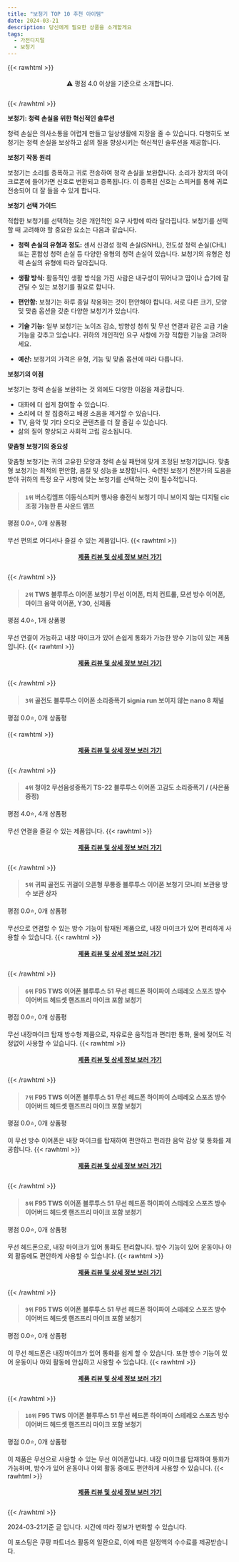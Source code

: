 ```yaml
---
title: "보청기 TOP 10 추천 아이템"
date: 2024-03-21
description: 당신에게 필요한 상품을 소개할게요
tags:
  - 가전디지털
  - 보청기
---
```

{{< rawhtml >}}<div class="toc" style="text-align: center; height: 50px; line-height: 2;">  <p>⚠️ 평점 4.0 이상을 기준으로 소개합니다.<br></p></div> {{< /rawhtml >}}

**보청기: 청력 손실을 위한 혁신적인 솔루션**

청력 손실은 의사소통을 어렵게 만들고 일상생활에 지장을 줄 수 있습니다. 다행히도 보청기는 청력 손실을 보상하고 삶의 질을 향상시키는 혁신적인 솔루션을 제공합니다.

**보청기 작동 원리**

보청기는 소리를 증폭하고 귀로 전송하여 청각 손실을 보완합니다. 소리가 장치의 마이크로폰에 들어가면 신호로 변환되고 증폭됩니다. 이 증폭된 신호는 스피커를 통해 귀로 전송되어 더 잘 들을 수 있게 합니다.

**보청기 선택 가이드**

적합한 보청기를 선택하는 것은 개인적인 요구 사항에 따라 달라집니다. 보청기를 선택할 때 고려해야 할 중요한 요소는 다음과 같습니다.

* **청력 손실의 유형과 정도:** 센서 신경성 청력 손실(SNHL), 전도성 청력 손실(CHL) 또는 혼합성 청력 손실 등 다양한 유형의 청력 손실이 있습니다. 보청기의 유형은 청력 손실의 유형에 따라 달라집니다.

* **생활 방식:** 활동적인 생활 방식을 가진 사람은 내구성이 뛰어나고 땀이나 습기에 잘 견딜 수 있는 보청기를 필요로 합니다.

* **편안함:** 보청기는 하루 종일 착용하는 것이 편안해야 합니다. 서로 다른 크기, 모양 및 맞춤 옵션을 갖춘 다양한 보청기가 있습니다.

* **기술 기능:** 일부 보청기는 노이즈 감소, 방향성 청취 및 무선 연결과 같은 고급 기술 기능을 갖추고 있습니다. 귀하의 개인적인 요구 사항에 가장 적합한 기능을 고려하세요.

* **예산:** 보청기의 가격은 유형, 기능 및 맞춤 옵션에 따라 다릅니다.

**보청기의 이점**

보청기는 청력 손실을 보완하는 것 외에도 다양한 이점을 제공합니다.

* 대화에 더 쉽게 참여할 수 있습니다.
* 소리에 더 잘 집중하고 배경 소음을 제거할 수 있습니다.
* TV, 음악 및 기타 오디오 콘텐츠를 더 잘 즐길 수 있습니다.
* 삶의 질이 향상되고 사회적 고립 감소됩니다.

**맞춤형 보청기의 중요성**

맞춤형 보청기는 귀의 고유한 모양과 청력 손실 패턴에 맞게 조정된 보청기입니다. 맞춤형 보청기는 최적의 편안함, 음질 및 성능을 보장합니다. 숙련된 보청기 전문가의 도움을 받아 귀하의 특정 요구 사항에 맞는 보청기를 선택하는 것이 필수적입니다.


>#### `1위` 버스킹앰프 이동식스피커 행사용 충전식 보청기 미니 보이지 않는 디지털 cic 조정 가능한 톤 사운드 앰프
평점 0.0⭐, 0개 상품평

무선 편의로 어디서나 즐길 수 있는 제품입니다.
{{< rawhtml >}}<div class="toc" style="text-align: center; height: 50px; line-height: 2;"><p><b><a href="https://link.coupang.com/re/AFFSDP?lptag=AF5033054&pageKey=6771771096&itemId=15901941022&vendorItemId=86773418828&traceid=V0-153-0affbdff9de81937&requestid=20240321171423011295931913&token=31850B%7CGM">제품 리뷰 및 상세 정보 보러 가기</a></b><br></p> </div>{{< /rawhtml >}}

>#### `2위` TWS 블루투스 이어폰 보청기 무선 이어폰, 터치 컨트롤, 모션 방수 이어폰, 마이크 음악 이어폰, Y30, 신제품
평점 4.0⭐, 1개 상품평

무선 연결이 가능하고 내장 마이크가 있어 손쉽게 통화가 가능한 방수 기능이 있는 제품입니다.
{{< rawhtml >}}<div class="toc" style="text-align: center; height: 50px; line-height: 2;"><p><b><a href="https://link.coupang.com/re/AFFSDP?lptag=AF5033054&pageKey=7807092333&itemId=21162812776&vendorItemId=88932656943&traceid=V0-153-23fa2308b2fe7b59&requestid=20240321171423011295931913&token=31850B%7CGM">제품 리뷰 및 상세 정보 보러 가기</a></b><br></p> </div>{{< /rawhtml >}}

>#### `3위` 골전도 블루투스 이어폰 소리증폭기 signia run 보이지 않는 nano 8 채널
평점 0.0⭐, 0개 상품평


{{< rawhtml >}}<div class="toc" style="text-align: center; height: 50px; line-height: 2;"><p><b><a href="https://link.coupang.com/re/AFFSDP?lptag=AF5033054&pageKey=6817874906&itemId=16149815685&vendorItemId=83448024985&traceid=V0-153-f440f375519032fa&requestid=20240321171423011295931913&token=31850B%7CGM">제품 리뷰 및 상세 정보 보러 가기</a></b><br></p> </div>{{< /rawhtml >}}

>#### `4위` 청아2 무선음성증폭기  TS-22 블루투스 이어폰 고감도 소리증폭기 /  (사은품증정)
평점 4.0⭐, 4개 상품평

무선 연결을 즐길 수 있는 제품입니다.
{{< rawhtml >}}<div class="toc" style="text-align: center; height: 50px; line-height: 2;"><p><b><a href="https://link.coupang.com/re/AFFSDP?lptag=AF5033054&pageKey=7322762003&itemId=18784996114&vendorItemId=80480926863&traceid=V0-153-9ca2c4e15440ffb9&requestid=20240321171423011295931913&token=31850B%7CGM">제품 리뷰 및 상세 정보 보러 가기</a></b><br></p> </div>{{< /rawhtml >}}

>#### `5위` 귀찌 골전도 귀걸이 오픈형 무통증 블루투스 이어폰 보청기 모니터 보관용 방수 보관 상자
평점 0.0⭐, 0개 상품평

무선으로 연결할 수 있는 방수 기능이 탑재된 제품으로, 내장 마이크가 있어 편리하게 사용할 수 있습니다.
{{< rawhtml >}}<div class="toc" style="text-align: center; height: 50px; line-height: 2;"><p><b><a href="https://link.coupang.com/re/AFFSDP?lptag=AF5033054&pageKey=7142567387&itemId=17938701349&vendorItemId=88997604793&traceid=V0-153-e4346915fe31e82e&requestid=20240321171423011295931913&token=31850B%7CGM">제품 리뷰 및 상세 정보 보러 가기</a></b><br></p> </div>{{< /rawhtml >}}

>#### `6위` F95 TWS 이어폰 블루투스 51 무선 헤드폰 하이파이 스테레오 스포츠 방수 이어버드 헤드셋 핸즈프리 마이크 포함 보청기
평점 0.0⭐, 0개 상품평

무선 내장마이크 탑재 방수형 제품으로, 자유로운 움직임과 편리한 통화, 물에 젖어도 걱정없이 사용할 수 있습니다.
{{< rawhtml >}}<div class="toc" style="text-align: center; height: 50px; line-height: 2;"><p><b><a href="https://link.coupang.com/re/AFFSDP?lptag=AF5033054&pageKey=7965284444&itemId=22035804918&vendorItemId=89083127407&traceid=V0-153-90d00a035196d820&requestid=20240321171423011295931913&token=31850B%7CGM">제품 리뷰 및 상세 정보 보러 가기</a></b><br></p> </div>{{< /rawhtml >}}

>#### `7위` F95 TWS 이어폰 블루투스 51 무선 헤드폰 하이파이 스테레오 스포츠 방수 이어버드 헤드셋 핸즈프리 마이크 포함 보청기
평점 0.0⭐, 0개 상품평

이 무선 방수 이어폰은 내장 마이크를 탑재하여 편안하고 편리한 음악 감상 및 통화를 제공합니다.
{{< rawhtml >}}<div class="toc" style="text-align: center; height: 50px; line-height: 2;"><p><b><a href="https://link.coupang.com/re/AFFSDP?lptag=AF5033054&pageKey=7965284444&itemId=22035804910&vendorItemId=89083127379&traceid=V0-153-90d00a035196d820&requestid=20240321171423011295931913&token=31850B%7CGM">제품 리뷰 및 상세 정보 보러 가기</a></b><br></p> </div>{{< /rawhtml >}}

>#### `8위` F95 TWS 이어폰 블루투스 51 무선 헤드폰 하이파이 스테레오 스포츠 방수 이어버드 헤드셋 핸즈프리 마이크 포함 보청기
평점 0.0⭐, 0개 상품평

무선 헤드폰으로, 내장 마이크가 있어 통화도 편리합니다. 방수 기능이 있어 운동이나 야외 활동에도 편안하게 사용할 수 있습니다.
{{< rawhtml >}}<div class="toc" style="text-align: center; height: 50px; line-height: 2;"><p><b><a href="https://link.coupang.com/re/AFFSDP?lptag=AF5033054&pageKey=7965284444&itemId=22035804911&vendorItemId=89083127382&traceid=V0-153-90d00a035196d820&requestid=20240321171423011295931913&token=31850B%7CGM">제품 리뷰 및 상세 정보 보러 가기</a></b><br></p> </div>{{< /rawhtml >}}

>#### `9위` F95 TWS 이어폰 블루투스 51 무선 헤드폰 하이파이 스테레오 스포츠 방수 이어버드 헤드셋 핸즈프리 마이크 포함 보청기
평점 0.0⭐, 0개 상품평

이 무선 헤드폰은 내장마이크가 있어 통화를 쉽게 할 수 있습니다. 또한 방수 기능이 있어 운동이나 야외 활동에 안심하고 사용할 수 있습니다.
{{< rawhtml >}}<div class="toc" style="text-align: center; height: 50px; line-height: 2;"><p><b><a href="https://link.coupang.com/re/AFFSDP?lptag=AF5033054&pageKey=7965284444&itemId=22035804920&vendorItemId=89083127413&traceid=V0-153-90d00a035196d820&requestid=20240321171423011295931913&token=31850B%7CGM">제품 리뷰 및 상세 정보 보러 가기</a></b><br></p> </div>{{< /rawhtml >}}

>#### `10위` F95 TWS 이어폰 블루투스 51 무선 헤드폰 하이파이 스테레오 스포츠 방수 이어버드 헤드셋 핸즈프리 마이크 포함 보청기
평점 0.0⭐, 0개 상품평

이 제품은 무선으로 사용할 수 있는 무선 이어폰입니다. 내장 마이크를 탑재하여 통화가 가능하며, 방수가 있어 운동이나 야외 활동 중에도 편안하게 사용할 수 있습니다.
{{< rawhtml >}}<div class="toc" style="text-align: center; height: 50px; line-height: 2;"><p><b><a href="https://link.coupang.com/re/AFFSDP?lptag=AF5033054&pageKey=7965284444&itemId=22035804914&vendorItemId=89083127394&traceid=V0-153-90d00a035196d820&requestid=20240321171423011295931913&token=31850B%7CGM">제품 리뷰 및 상세 정보 보러 가기</a></b><br></p> </div>{{< /rawhtml >}}


2024-03-21기준 글 입니다.
시간에 따라 정보가 변화할 수 있습니다.

이 포스팅은 쿠팡 파트너스 활동의 일환으로, 이에 따른 일정액의 수수료를 제공받습니다.